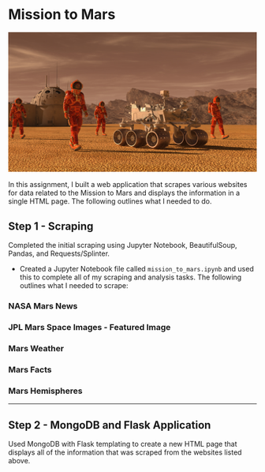 # Mission to Mars

![mission_to_mars](Images/mission_to_mars.png)

In this assignment, I built a web application that scrapes various websites for data related to the Mission to Mars and displays the information in a single HTML page. The following outlines what I needed to do.

## Step 1 - Scraping

Completed the initial scraping using Jupyter Notebook, BeautifulSoup, Pandas, and Requests/Splinter.

* Created a Jupyter Notebook file called `mission_to_mars.ipynb` and used this to complete all of my scraping and analysis tasks. The following outlines what I needed to scrape:

### NASA Mars News

### JPL Mars Space Images - Featured Image

### Mars Weather

### Mars Facts

### Mars Hemispheres

- - -

## Step 2 - MongoDB and Flask Application

Used MongoDB with Flask templating to create a new HTML page that displays all of the information that was scraped from the websites listed above.


